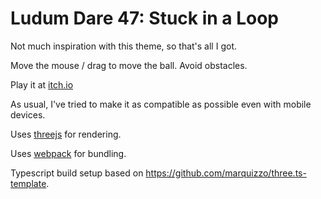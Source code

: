 # Ludum Dare 47: Stuck in a Loop

Not much inspiration with this theme, so that's all I got.

Move the mouse / drag to move the ball. Avoid obstacles.

Play it at [itch.io](https://thejare.itch.io/ld47-stuck-in-a-loop)

As usual, I've tried to make it as compatible as possible even
with mobile devices.

Uses [threejs](https://threejs.org/) for rendering.

Uses [webpack](https://webpack.js.org/) for bundling.

Typescript build setup based on https://github.com/marquizzo/three.ts-template.
